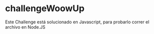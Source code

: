 # challengeWoowUp

Este Challenge está solucionado en Javascript, para probarlo correr el archivo en Node.JS

